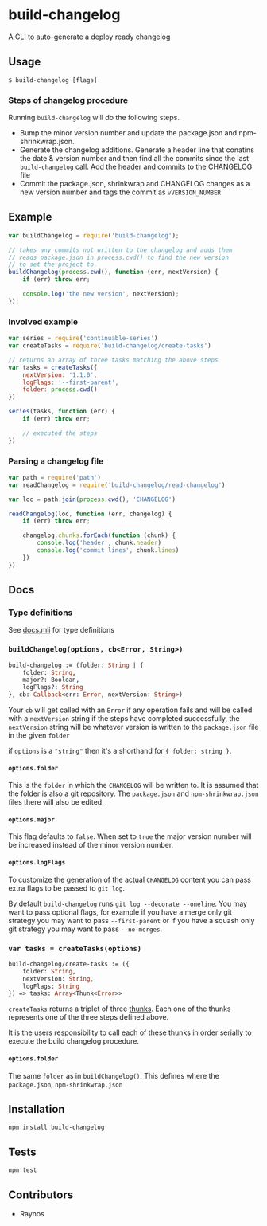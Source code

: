 # build-changelog

A CLI to auto-generate a deploy ready changelog

## Usage

`$ build-changelog [flags]`

### Steps of changelog procedure

Running `build-changelog` will do the following steps.

 - Bump the minor version number and update the package.json
    and npm-shrinkwrap.json.
 - Generate the changelog additions. Generate a header line
    that conatins the date & version number and then find all
    the commits since the last `build-changelog` call. Add the
    header and commits to the CHANGELOG file
 - Commit the package.json, shrinkwrap and CHANGELOG changes as 
    a new version number and tags the commit as `vVERSION_NUMBER`

## Example

```js
var buildChangelog = require('build-changelog');

// takes any commits not written to the changelog and adds them
// reads package.json in process.cwd() to find the new version
// to set the project to.
buildChangelog(process.cwd(), function (err, nextVersion) {
    if (err) throw err;

    console.log('the new version', nextVersion);
});
```

### Involved example

```js
var series = require('continuable-series')
var createTasks = require('build-changelog/create-tasks')

// returns an array of three tasks matching the above steps
var tasks = createTasks({
    nextVersion: '1.1.0',
    logFlags: '--first-parent',
    folder: process.cwd()
})

series(tasks, function (err) {
    if (err) throw err;

    // executed the steps
})
```

### Parsing a changelog file

```js
var path = require('path')
var readChangelog = require('build-changelog/read-changelog')

var loc = path.join(process.cwd(), 'CHANGELOG')

readChangelog(loc, function (err, changelog) {
    if (err) throw err;

    changelog.chunks.forEach(function (chunk) {
        console.log('header', chunk.header)
        console.log('commit lines', chunk.lines)
    })
})
```

## Docs

### Type definitions

See [docs.mli][docs] for type definitions

### `buildChangelog(options, cb<Error, String>)`

```ocaml
build-changelog := (folder: String | {
    folder: String,
    major?: Boolean,
    logFlags?: String
}, cb: Callback<err: Error, nextVersion: String>)
```

Your `cb` will get called with an `Error` if any operation fails
  and will be called with a `nextVersion` string if the steps
  have completed successfully, the `nextVersion` string will
  be whatever version is written to the `package.json` file in 
  the given `folder`

if `options` is a `"string"` then it's a shorthand for 
  `{ folder: string }`.

#### `options.folder`

This is the `folder` in which the `CHANGELOG` will be written to.
  It is assumed that the folder is also a git repository. The
  `package.json` and `npm-shrinkwrap.json` files there will also
  be edited.

#### `options.major`

This flag defaults to `false`. When set to `true` the major
  version number will be increased instead of the minor version
  number.

#### `options.logFlags`

To customize the generation of the actual `CHANGELOG` content
  you can pass extra flags to be passed to `git log`.

By default `build-changelog` runs `git log --decorate --oneline`.
  You may want to pass optional flags, for example if you have
  a merge only git strategy you may want to pass `--first-parent`
  or if you have a squash only git strategy you may want to pass
  `--no-merges`.

### `var tasks = createTasks(options)`

```ocaml
build-changelog/create-tasks := ({
    folder: String,
    nextVersion: String,
    logFlags: String
}) => tasks: Array<Thunk<Error>>
```

`createTasks` returns a triplet of three [thunks][thunk]. Each 
  one of the thunks represents one of the three steps defined
  above.

It is the users responsibility to call each of these thunks in
  order serially to execute the build changelog procedure.

#### `options.folder`

The same `folder` as in `buildChangelog()`. This defines where
  the `package.json`, `npm-shrinkwrap.json`

## Installation

`npm install build-changelog`

## Tests

`npm test`

## Contributors

 - Raynos

  [docs]: https://github.com/uber/build-changelog/tree/master/docs.mli
  [thunk]: https://github.com/Raynos/continuable/blob/master/spec.md
